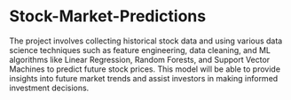 # Stock-Market-Predictions
The project involves collecting historical stock data and using various data science techniques such as feature engineering, data cleaning, and ML algorithms like Linear Regression, Random Forests, and Support Vector Machines to predict future stock prices. This model will be able to provide insights into future market trends and assist investors in making informed investment decisions.
